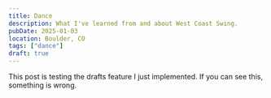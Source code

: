 ```yaml
---
title: Dance
description: What I've learned from and about West Coast Swing.
pubDate: 2025-01-03
location: Boulder, CO
tags: ["dance"]
draft: true
---
```


This post is testing the drafts feature I just implemented. If you can see this, something is wrong.